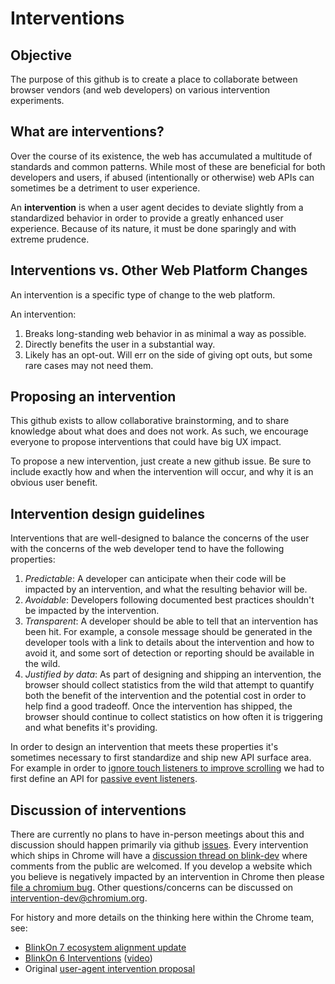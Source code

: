 # Interventions

## Objective

The purpose of this github is to create a place to collaborate between browser vendors (and web developers) on various intervention experiments.

## What are interventions?

Over the course of its existence, the web has accumulated a multitude of standards and common patterns. While most of these are beneficial for both developers and users, if abused (intentionally or otherwise) web APIs can sometimes be a detriment to user experience.

An **intervention** is when a user agent decides to deviate slightly from a standardized behavior in order to provide a greatly enhanced user experience. Because of its nature, it must be done sparingly and with extreme prudence.

## Interventions vs. Other Web Platform Changes
An intervention is a specific type of change to the web platform.

An intervention:

1. Breaks long-standing web behavior in as minimal a way as possible.
2. Directly benefits the user in a substantial way.
3. Likely has an opt-out. Will err on the side of giving opt outs, but some rare cases may not need them.

## Proposing an intervention

This github exists to allow collaborative brainstorming, and to share knowledge about what does and does not work. As such, we encourage everyone to propose interventions that could have big UX impact.

To propose a new intervention, just create a new github issue. Be sure to include exactly how and when the intervention will occur, and why it is an obvious user benefit.

## Intervention design guidelines

Interventions that are well-designed to balance the concerns of the user with the concerns of the web developer tend to have the following properties:

1. *Predictable*: A developer can anticipate when their code will be impacted by an intervention, and what the resulting behavior will be.
2. *Avoidable*: Developers following documented best practices shouldn't be impacted by the intervention.
3. *Transparent*: A developer should be able to tell that an intervention has been hit.  For example, a console message should be generated in the developer tools with a link to details about the intervention and how to avoid it, and some sort of detection or reporting should be available in the wild.
4. *Justified by data*: As part of designing and shipping an intervention, the browser should collect statistics from the wild that attempt to quantify both the benefit of the intervention and the potential cost in order to help find a good tradeoff.  Once the intervention has shipped, the browser should continue to collect statistics on how often it is triggering and what benefits it's providing.

In order to design an intervention that meets these properties it's sometimes necessary to first standardize and ship new API surface area.  For example in order to [ignore touch listeners to improve scrolling](https://github.com/WICG/interventions/issues/18) we had to first define an API for [passive event listeners](https://github.com/WICG/EventListenerOptions/blob/gh-pages/explainer.md).

## Discussion of interventions

There are currently no plans to have in-person meetings about this and discussion should happen primarily via github [issues](https://github.com/WICG/interventions/issues).  Every intervention which ships in Chrome will have a [discussion thread on blink-dev](https://groups.google.com/a/chromium.org/forum/#!searchin/blink-dev/intervene%7Csort:date) where comments from the public are welcomed.  If you develop a website which you believe is negatively impacted by an intervention in Chrome then please [file a chromium bug](https://crbug.com).  Other questions/concerns can be discussed on [intervention-dev@chromium.org](https://groups.google.com/a/chromium.org/forum/#!forum/intervention-dev).

For history and more details on the thinking here within the Chrome team, see:
- [BlinkOn 7 ecosystem alignment update](https://docs.google.com/presentation/d/1W6C3EQFZCahCEBb6lyzrY2WUDuqhqnhhPnZDtOwYw-w)
- [BlinkOn 6 Interventions](https://docs.google.com/presentation/d/1yD5nmmzQGAbV6Zn3aiuEOAFccgbWjXomLCDFM4dYMF4/edit) ([video](https://www.youtube.com/watch?v=wQGa_6CRc9I))
- Original [user-agent intervention proposal](http://bit.ly/user-agent-intervention)
